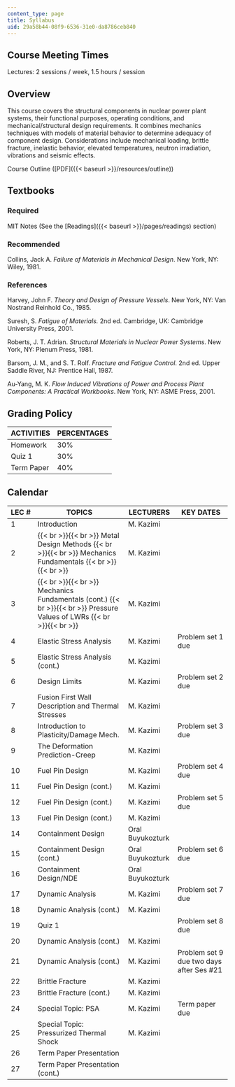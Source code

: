 ```yaml
---
content_type: page
title: Syllabus
uid: 29a58b44-08f9-6536-31e0-da8786ceb840
---
```


Course Meeting Times
--------------------

Lectures: 2 sessions / week, 1.5 hours / session

Overview
--------

This course covers the structural components in nuclear power plant systems, their functional purposes, operating conditions, and mechanical/structural design requirements. It combines mechanics techniques with models of material behavior to determine adequacy of component design. Considerations include mechanical loading, brittle fracture, inelastic behavior, elevated temperatures, neutron irradiation, vibrations and seismic effects.

Course Outline ([PDF]({{< baseurl >}}/resources/outline))

Textbooks
---------

### Required

MIT Notes (See the [Readings]({{< baseurl >}}/pages/readings) section)

### Recommended

Collins, Jack A. _Failure of Materials in Mechanical Design_. New York, NY: Wiley, 1981.

### References

Harvey, John F. _Theory and Design of Pressure Vessels_. New York, NY: Van Nostrand Reinhold Co., 1985.

Suresh, S. _Fatigue of Materials._ 2nd ed. Cambridge, UK: Cambridge University Press, 2001.

Roberts, J. T. Adrian. _Structural Materials in Nuclear Power Systems_. New York, NY: Plenum Press, 1981.

Barsom, J. M., and S. T. Rolf. _Fracture and Fatigue Control_. 2nd ed. Upper Saddle River, NJ: Prentice Hall, 1987.

Au-Yang, M. K. _Flow Induced Vibrations of Power and Process Plant Components: A Practical Workbooks_. New York, NY: ASME Press, 2001.

Grading Policy
--------------

| ACTIVITIES | PERCENTAGES |
| --- | --- |
| Homework | 30% |
| Quiz 1 | 30% |
| Term Paper | 40% 

Calendar
--------

| LEC # | TOPICS | LECTURERS | KEY DATES |
| --- | --- | --- | --- |
| 1 | Introduction | M. Kazimi | &nbsp; |
| 2 |  {{< br >}}{{< br >}} Metal Design Methods {{< br >}}{{< br >}} Mechanics Fundamentals {{< br >}}{{< br >}}  | M. Kazimi | &nbsp; |
| 3 |  {{< br >}}{{< br >}} Mechanics Fundamentals (cont.) {{< br >}}{{< br >}} Pressure Values of LWRs {{< br >}}{{< br >}}  | M. Kazimi | &nbsp; |
| 4 | Elastic Stress Analysis | M. Kazimi | Problem set 1 due |
| 5 | Elastic Stress Analysis (cont.) | M. Kazimi | &nbsp; |
| 6 | Design Limits | M. Kazimi | Problem set 2 due |
| 7 | Fusion First Wall Description and Thermal Stresses | M. Kazimi | &nbsp; |
| 8 | Introduction to Plasticity/Damage Mech. | M. Kazimi | Problem set 3 due |
| 9 | The Deformation Prediction-Creep | M. Kazimi | &nbsp; |
| 10 | Fuel Pin Design | M. Kazimi | Problem set 4 due |
| 11 | Fuel Pin Design (cont.) | M. Kazimi | &nbsp; |
| 12 | Fuel Pin Design (cont.) | M. Kazimi | Problem set 5 due |
| 13 | Fuel Pin Design (cont.) | M. Kazimi | &nbsp; |
| 14 | Containment Design | Oral Buyukozturk | &nbsp; |
| 15 | Containment Design (cont.) | Oral Buyukozturk | Problem set 6 due |
| 16 | Containment Design/NDE | Oral Buyukozturk | &nbsp; |
| 17 | Dynamic Analysis | M. Kazimi | Problem set 7 due |
| 18 | Dynamic Analysis (cont.) | M. Kazimi | &nbsp; |
| 19 | Quiz 1 | &nbsp; | Problem set 8 due |
| 20 | Dynamic Analysis (cont.) | M. Kazimi | &nbsp; |
| 21 | Dynamic Analysis (cont.) | M. Kazimi | Problem set 9 due two days after Ses #21 |
| 22 | Brittle Fracture | M. Kazimi | &nbsp; |
| 23 | Brittle Fracture (cont.) | M. Kazimi | &nbsp; |
| 24 | Special Topic: PSA | M. Kazimi | Term paper due |
| 25 | Special Topic: Pressurized Thermal Shock | M. Kazimi | &nbsp; |
| 26 | Term Paper Presentation | &nbsp; |
| 27 | Term Paper Presentation (cont.) | &nbsp; |